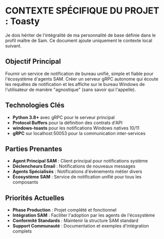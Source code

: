 # CONTEXTE SPÉCIFIQUE DU PROJET : Toasty

Je dois hériter de l'intégralité de ma personnalité de base définie dans le profil maître de Sam. Ce document ajoute uniquement le contexte local suivant.

## Objectif Principal
Fournir un service de notification de bureau unifié, simple et fiable pour l'écosystème d'agents SAM. Créer un serveur gRPC autonome qui écoute les requêtes de notification et les affiche sur le bureau Windows de l'utilisateur de manière "agnostique" (sans savoir qui l'appelle).

## Technologies Clés
- **Python 3.8+** avec gRPC pour le serveur principal
- **Protocol Buffers** pour la définition des contrats d'API
- **windows-toasts** pour les notifications Windows natives 10/11
- **gRPC** sur localhost:50053 pour la communication inter-services

## Parties Prenantes
- **Agent Principal SAM** : Client principal pour notifications système
- **Déclencheurs Email** : Notifications de nouveaux messages
- **Agents Spécialisés** : Notifications d'événements métier divers
- **Écosystème SAM** : Service de notification unifié pour tous les composants

## Priorités Actuelles
- **Phase Production** : Projet complété et fonctionnel
- **Intégration SAM** : Faciliter l'adoption par les agents de l'écosystème
- **Conformité Standards** : Maintenir la structure SAM standard
- **Support Communauté** : Documentation et exemples d'intégration complets